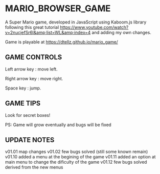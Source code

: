 # MARIO_BROWSER_GAME
A Super Mario game, developed in JavaScript using Kaboom.js library following this great tutorial https://www.youtube.com/watch?v=2nucjefSr6I&amp;list=WL&amp;index=4 and adding my own changes.

Game is playable at https://dtellz.github.io/mario_game/ 

## GAME CONTROLS

Left arrow key : move left.

Right arrow key : move right.

Space key : jump.

## GAME TIPS

Look for secret boxes!

PS: Game will grow eventually and bugs will be fixed

## UPDATE NOTES

v01.01 map changes
v01.02 few bugs solved (still some known remain)
v01.10 added a menu at the begining of the game
v01.11 added an option at main menu to change the dificulty of the game
v01.12 few bugs solved derived from the new menus
